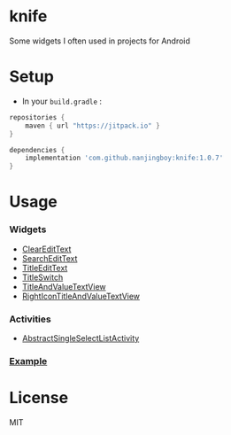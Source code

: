 # knife
Some widgets I often used in projects for Android

# Setup

* In your `build.gradle` :

```gradle
repositories {
    maven { url "https://jitpack.io" }
}

dependencies {
    implementation 'com.github.nanjingboy:knife:1.0.7'
}
```

# Usage

### Widgets

* [ClearEditText](sample/src/main/res/layout/activity_clear_edit_text_demo.xml)
* [SearchEditText](sample/src/main/res/layout/activity_search_edit_text_demo.xml)
* [TitleEditText](sample/src/main/res/layout/activity_title_edit_text_demo.xml)
* [TitleSwitch](sample/src/main/res/layout/activity_title_switch_demo.xml)
* [TitleAndValueTextView](sample/src/main/res/layout/activity_title_and_value_text_view_demo.xml)
* [RightIconTitleAndValueTextView](sample/src/main/res/layout/activity_right_icon_title_and_value_text_view.xml)

### Activities

* [AbstractSingleSelectListActivity](sample/src/main/java/me/tom/knife/sample/UserSingleSelectListActivity.java)

### [Example](sample/src/main)

# License

MIT